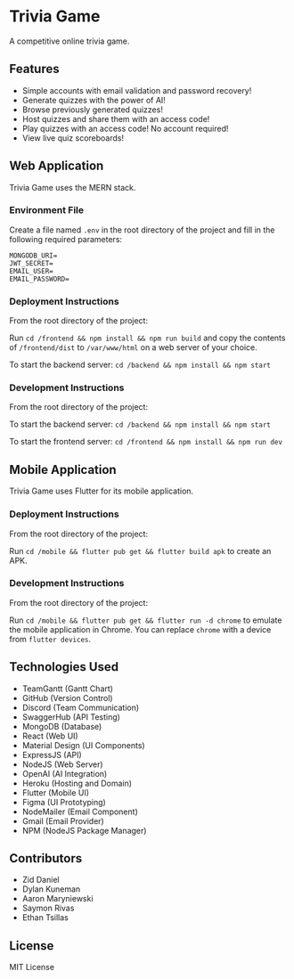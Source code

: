 # Trivia Game

A competitive online trivia game.

## Features

- Simple accounts with email validation and password recovery!
- Generate quizzes with the power of AI!
- Browse previously generated quizzes!
- Host quizzes and share them with an access code!
- Play quizzes with an access code! No account required!
- View live quiz scoreboards!

## Web Application

Trivia Game uses the MERN stack.

### Environment File

Create a file named `.env` in the root directory of the project and fill in the following required parameters:

```
MONGODB_URI=
JWT_SECRET=
EMAIL_USER=
EMAIL_PASSWORD=
```

### Deployment Instructions

From the root directory of the project:

Run `cd /frontend && npm install && npm run build` and copy the contents of `/frontend/dist` to `/var/www/html` on a web server of your choice.

To start the backend server: `cd /backend && npm install && npm start`

### Development Instructions

From the root directory of the project:

To start the backend server: `cd /backend && npm install && npm start`

To start the frontend server: `cd /frontend && npm install && npm run dev`

## Mobile Application

Trivia Game uses Flutter for its mobile application.

### Deployment Instructions

From the root directory of the project:

Run `cd /mobile && flutter pub get && flutter build apk` to create an APK.

### Development Instructions

From the root directory of the project:

Run `cd /mobile && flutter pub get && flutter run -d chrome` to emulate the mobile application in Chrome. You can replace `chrome` with a device from `flutter devices`.

## Technologies Used

- TeamGantt (Gantt Chart)
- GitHub (Version Control)
- Discord (Team Communication)
- SwaggerHub (API Testing)
- MongoDB (Database)
- React (Web UI)
- Material Design (UI Components)
- ExpressJS (API)
- NodeJS (Web Server)
- OpenAI (AI Integration)
- Heroku (Hosting and Domain)
- Flutter (Mobile UI)
- Figma (UI Prototyping)
- NodeMailer (Email Component)
- Gmail (Email Provider)
- NPM (NodeJS Package Manager)

## Contributors

- Zid Daniel
- Dylan Kuneman
- Aaron Maryniewski
- Saymon Rivas
- Ethan Tsillas

## License

MIT License
